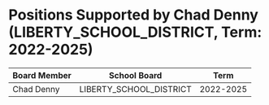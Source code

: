# Positions Supported by Chad Denny (LIBERTY_SCHOOL_DISTRICT, Term: 2022-2025)

| Board Member | School Board | Term |
|--------------|--------------|------|
| Chad Denny | LIBERTY_SCHOOL_DISTRICT | 2022-2025 |

